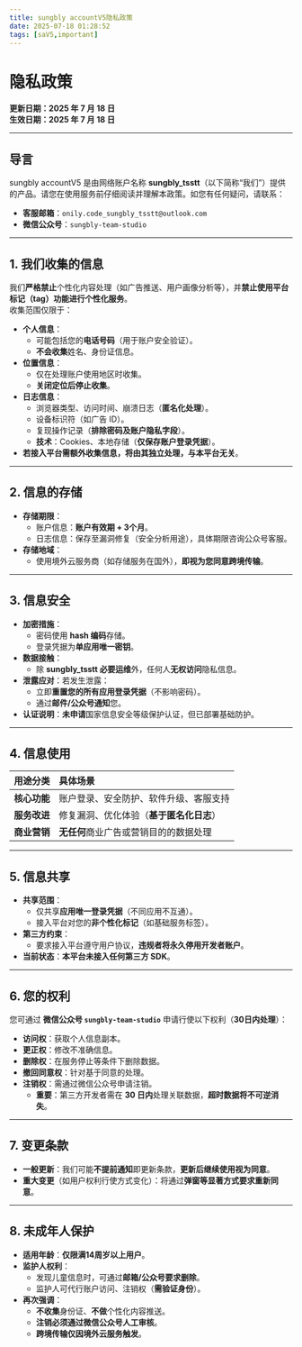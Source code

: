 ```yaml
---
title: sungbly accountV5隐私政策
date: 2025-07-18 01:28:52
tags: [saV5,important]
---
```

# 隐私政策
**更新日期：2025 年 7 月 18 日**  
**生效日期：2025 年 7 月 18 日**

---

## 导言
sungbly accountV5 是由网络账户名称 **sungbly_tsstt**（以下简称“我们”）提供的产品。请您在使用服务前仔细阅读并理解本政策。如您有任何疑问，请联系：

*   **客服邮箱**：`onily.code_sungbly_tsstt@outlook.com`
*   **微信公众号**：`sungbly-team-studio`

---

## 1. 我们收集的信息
我们**严格禁止**个性化内容处理（如广告推送、用户画像分析等），并**禁止使用平台标记（tag）功能进行个性化服务**。  
收集范围仅限于：

*   **个人信息**：
    *   可能包括您的**电话号码**（用于账户安全验证）。
    *   **不会收集**姓名、身份证信息。
*   **位置信息**：
    *   仅在处理账户使用地区时收集。
    *   **关闭定位后停止收集**。
*   **日志信息**：
    *   浏览器类型、访问时间、崩溃日志（**匿名化处理**）。
    *   设备标识符（如广告 ID）。
    *   复现操作记录（**排除密码及账户隐私字段**）。
    *   **技术**：Cookies、本地存储（**仅保存账户登录凭据**）。
*   **若接入平台需额外收集信息，将由其独立处理，与本平台无关**。

---

## 2. 信息的存储

*   **存储期限**：
    *   账户信息：**账户有效期 + 3个月**。
    *   日志信息：保存至漏洞修复（安全分析用途），具体期限咨询公众号客服。
*   **存储地域**：
    *   使用境外云服务商（如存储服务在国外），**即视为您同意跨境传输**。

---

## 3. 信息安全

*   **加密措施**：
    *   密码使用 **hash 编码**存储。
    *   登录凭据为**单应用唯一密钥**。
*   **数据接触**：
    *   除 **sungbly_tsstt 必要运维**外，任何人**无权访问**隐私信息。
*   **泄露应对**：若发生泄露：
    *   立即**重置您的所有应用登录凭据**（不影响密码）。
    *   通过**邮件/公众号通知**您。
*   **认证说明**：**未申请**国家信息安全等级保护认证，但已部署基础防护。

---

## 4. 信息使用

| 用途分类   | 具体场景                     |
| :--------- | :--------------------------- |
| **核心功能** | 账户登录、安全防护、软件升级、客服支持 |
| **服务改进** | 修复漏洞、优化体验（**基于匿名化日志**） |
| **商业营销** | **无任何**商业广告或营销目的的数据处理 |

---

## 5. 信息共享

*   **共享范围**：
    *   仅共享**应用唯一登录凭据**（不同应用不互通）。
    *   接入平台对您的**非个性化标记**（如基础服务标签）。
*   **第三方约束**：
    *   要求接入平台遵守用户协议，**违规者将永久停用开发者账户**。
*   **当前状态**：**本平台未接入任何第三方 SDK**。

---

## 6. 您的权利
您可通过 **微信公众号 `sungbly-team-studio`** 申请行使以下权利（**30日内处理**）：

*   **访问权**：获取个人信息副本。
*   **更正权**：修改不准确信息。
*   **删除权**：在服务停止等条件下删除数据。
*   **撤回同意权**：针对基于同意的处理。
*   **注销权**：需通过微信公众号申请注销。
    *   **重要**：第三方开发者需在 **30 日内**处理关联数据，**超时数据将不可逆消失**。

---

## 7. 变更条款

*   **一般更新**：我们可能**不提前通知**即更新条款，**更新后继续使用视为同意**。
*   **重大变更**（如用户权利行使方式变化）：将通过**弹窗等显著方式要求重新同意**。

---

## 8. 未成年人保护

*   **适用年龄**：**仅限满14周岁以上用户**。
*   **监护人权利**：
    *   发现儿童信息时，可通过**邮箱/公众号要求删除**。
    *   监护人可代行账户访问、注销权（**需验证身份**）。
*   **再次强调**：
    *   **不收集**身份证、**不做**个性化内容推送。
    *   **注销必须通过微信公众号人工审核**。
    *   **跨境传输仅因境外云服务触发**。